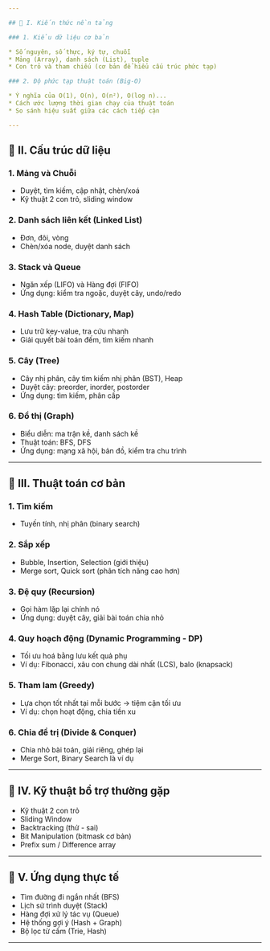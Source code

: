 ```yaml
---

## 🔹 I. Kiến thức nền tảng

### 1. Kiểu dữ liệu cơ bản

* Số nguyên, số thực, ký tự, chuỗi
* Mảng (Array), danh sách (List), tuple
* Con trỏ và tham chiếu (cơ bản để hiểu cấu trúc phức tạp)

### 2. Độ phức tạp thuật toán (Big-O)

* Ý nghĩa của O(1), O(n), O(n²), O(log n)...
* Cách ước lượng thời gian chạy của thuật toán
* So sánh hiệu suất giữa các cách tiếp cận

---
```


## 🔹 II. Cấu trúc dữ liệu

### 1. Mảng và Chuỗi

* Duyệt, tìm kiếm, cập nhật, chèn/xoá
* Kỹ thuật 2 con trỏ, sliding window

### 2. Danh sách liên kết (Linked List)

* Đơn, đôi, vòng
* Chèn/xóa node, duyệt danh sách

### 3. Stack và Queue

* Ngăn xếp (LIFO) và Hàng đợi (FIFO)
* Ứng dụng: kiểm tra ngoặc, duyệt cây, undo/redo

### 4. Hash Table (Dictionary, Map)

* Lưu trữ key-value, tra cứu nhanh
* Giải quyết bài toán đếm, tìm kiếm nhanh

### 5. Cây (Tree)

* Cây nhị phân, cây tìm kiếm nhị phân (BST), Heap
* Duyệt cây: preorder, inorder, postorder
* Ứng dụng: tìm kiếm, phân cấp

### 6. Đồ thị (Graph)

* Biểu diễn: ma trận kề, danh sách kề
* Thuật toán: BFS, DFS
* Ứng dụng: mạng xã hội, bản đồ, kiểm tra chu trình

---

## 🔹 III. Thuật toán cơ bản

### 1. Tìm kiếm

* Tuyến tính, nhị phân (binary search)

### 2. Sắp xếp

* Bubble, Insertion, Selection (giới thiệu)
* Merge sort, Quick sort (phân tích nâng cao hơn)

### 3. Đệ quy (Recursion)

* Gọi hàm lặp lại chính nó
* Ứng dụng: duyệt cây, giải bài toán chia nhỏ

### 4. Quy hoạch động (Dynamic Programming - DP)

* Tối ưu hoá bằng lưu kết quả phụ
* Ví dụ: Fibonacci, xâu con chung dài nhất (LCS), balo (knapsack)

### 5. Tham lam (Greedy)

* Lựa chọn tốt nhất tại mỗi bước → tiệm cận tối ưu
* Ví dụ: chọn hoạt động, chia tiền xu

### 6. Chia để trị (Divide & Conquer)

* Chia nhỏ bài toán, giải riêng, ghép lại
* Merge Sort, Binary Search là ví dụ

---

## 🔹 IV. Kỹ thuật bổ trợ thường gặp

* Kỹ thuật 2 con trỏ
* Sliding Window
* Backtracking (thử - sai)
* Bit Manipulation (bitmask cơ bản)
* Prefix sum / Difference array

---

## 🔹 V. Ứng dụng thực tế

* Tìm đường đi ngắn nhất (BFS)
* Lịch sử trình duyệt (Stack)
* Hàng đợi xử lý tác vụ (Queue)
* Hệ thống gợi ý (Hash + Graph)
* Bộ lọc từ cấm (Trie, Hash)

---
